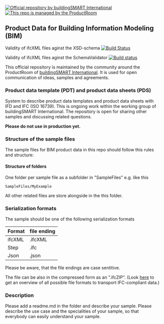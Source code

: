 [![Official repository by buildingSMART International](https://img.shields.io/badge/buildingSMART-Official%20Repository-orange.svg)](https://www.buildingsmart.org/)
[![This repo is managed by the ProductRoom](https://img.shields.io/badge/-ProductRoom-blue.svg)](https://www.buildingsmart.org/standards/rooms-and-groups/product-room)

## Product Data for Building Information Modeling (BIM)
Validity of ifcXML files aginst the XSD-schema 
[![Build Status](https://travis-ci.org/buildingSMART/ProductData.svg?branch=master)](https://travis-ci.org/buildingSMART/ProductData)

Validity of ifcXML files aginst the SchemaValidator 
[![Build status](https://ci.appveyor.com/api/projects/status/yjoess7g50xqasdb/branch/master?svg=true)](https://ci.appveyor.com/project/klacol/productdata/branch/master)

This official repository is maintained by the community around the ProductRoom of [buildingSMART International](https://www.buildingsmart.org). It is used for open communication of ideas, samples and agreements.

### Product data template (PDT) and product data sheets (PDS)
System to describe product data templates and product data sheets with IFD and IFC (ISO 16739). This is ongoing work within the working group of buildingSMART International. The repository is open for sharing other samples and discussing related questions.

**Please do not use in production yet.**

### Structure of the sample files

The sample files for BIM product data in this repo should follow this rules and structure:
#### Structure of folders
One folder per sample file as a subfolder in "SampleFiles" e.g. like this
```
SampleFiles/MyExample
```
All other related files are store alongside in the this folder.

### Serialization formats 
The sample should be one of the following serialization formats

| Format        | file ending   |
| ------------- |---------------| 
| ifcXML        | .ifcXML       | 
| Step          | .ifc          |   
| Json          | .json         |  

Please be aware, that the file endings are case sentitive.

The file can be also in the compressed form as an ".ifcZIP". (Look [here](https://technical.buildingsmart.org/standards/ifc/ifc-formats) to get an overview of all possible file formats to transport IFC-compliant data.)

### Description
Please add a readme.md in the folder and describe your sample. Please describe the use case and the specialities of your sample, so that everybody can easily understand your sample.
